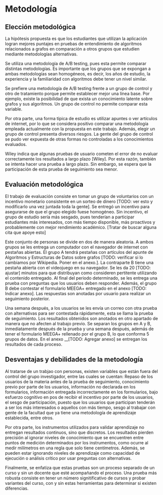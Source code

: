 # Metodología

## Elección metodológica

La hipótesis propuesta es que los estudiantes que utilizan la aplicación logran mejores puntajes en pruebas de entendimiento de algoritmos relacionados a grafos en comparación a otros grupos que estudien mediante metodologías alternativas.

Se utiliza una metodología de A/B testing, pues esta permite comparar distintas metodologías. Es importante que los grupos que se expongan a ambas metodologías sean homogéneos, es decir, los años de estudio, la experiencia y la familiaridad con algoritmos debe tener un nivel similar.

Se prefiere una metodología de A/B testing frente a un grupo de control y otro de tratamiento porque permite establecer mejor una línea base. Por ejemplo, existe la posibilidad de que exista un conocimiento latente sobre grafos y sus algoritmos. Un grupo de control no permite comparar esta variable.

Por otra parte, una forma típica de estudio es utilizar apuntes o ver artículos de internet, por lo que se considera positivo comparar una metodología empleada actualmente con la propuesta en este trabajo. Además, elegir un grupo de control presenta diversos riesgos. La gente del grupo de control se pudo ver expuesta de otras formas no controladas a los conocimientos evaluados. 

Wiley indica que algunas pruebas de usuario cometen el error de no evaluar correctamente los resultados a largo plazo [Wiley]. Por esta razón, también se intenta hacer una prueba a largo plazo. Sin embargo, se espera que la participación de esta prueba de seguimiento sea menor.


## Evaluación metodológica

El trabajo de evaluación consiste en tomar un grupo de voluntarios con un incentivo monetario consistente en un sorteo de dinero [TODO: ver esto y modificarlo una vez juntada toda la gente]. Se entregó un incentivo para asegurarse de que el grupo elegido fuese homogéneo. Sin incentivo, el grupo de estudio sería más sesgado, pues tenderían a participar estudiantes más interesados, con más tiempo disponible, más proactivos y probablemente con mejor rendimiento académico. [Tratar de buscar alguna cita que apoye esto]

Este conjunto de personas se divide en dos de manera aleatoria. A ambos grupos se les entrega un computador con el navegador de internet con pestañas abiertas. El grupo A tendrá pestañas con artículos del apunte de Algoritmos y Estructuras de Datos sobre grafos [TODO: verificar si lo cambiamos por Wikipedia. Poner en el anexo.]. La contraparte B tiene una pestaña abierta con el videojuego en su navegador. Se les da 20 [TODO: ajustar] minutos para que distribuyan como consideren pertitente utilizando el contenido entregado. Al final del periodo determinado, se les entrega una prueba con preguntas que los usuarios deben responder. Además, el grupo B debe contestar el formulario MEEGA+ entregado en el anexo [TODO: Indicar anexo]. Las respuestas son anotadas por usuario para realizar un seguimiento posterior.

Una semana después, a los usuarios se les envía un correo con otra prueba con alternativas para ser contestada rápidamente, esta se llama la prueba de seguimiento. Los resultados obtenidos son anotados en otro apartado de manera que no afecten al trabajo previo. Se separan los grupos en A y B, inmediatamente después de la prueba y una semana después, además de tener el formulario MEEGA+ rellenado por el grupo B, lo que conforma 5 grupos de datos. En el anexo __[TODO: Agregar anexo] se entregan los resultados de cada proceso. 


## Desventajas y debilidades de la metodología

Al tratarse de un trabjao con personas, existen variables que están fuera del control del grupo investigador, entre las cuales se cuentan: Repaso de los usuarios de la materia antes de la prueba de seguimiento, conocimiento previo por parte de los usuarios, información no declarada en los formularios, información entregada incorrectamente en los formularios, bajo esfuerzo cognitivo en pos de recibir el incentivo por parte de los usuarios, el sesgo de participación, puesto que los usuarios que participan tenderán a ser los más interesados o aquellos con más tiempo, sesgo al trabajar con gente de la facultad que ya tiene una metodología de aprendizaje establecida, entre otros.

Por otra parte, los instrumentos utilizados para validar aprendizaje no entregan resultados continuos, sino que discretos.  Los resultados pierden precisión al ignorar niveles de conocimiento que se encuentren entre puntos de medición determinados por los instrumentos, como ocurre al medir milímetros en una regla que solo tiene centímetros. Además, se pueden estar ignorando niveles de aprendizaje como capacidad de ejecución o análisis crítico por usar preguntas con alternativas.

Finalmente, se enfatiza que estas pruebas son un proceso separado de un curso y sin un docente que esté acompañando el proceso. Una prueba más robusta consiste en tener un número signitificativo de cursos y probar variantes del curso, con y sin estas herramientas para determinar si existen diferencias.